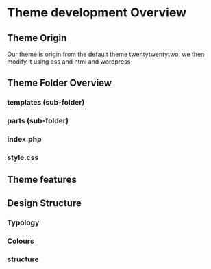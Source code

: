# Theme development Overview

## Theme Origin
Our theme is origin from the default theme twentytwentytwo, we then modify it using css and html and wordpress

## Theme Folder Overview

### templates (sub-folder)

### parts (sub-folder)

### index.php

### style.css

## Theme features

## Design Structure

### Typology 

### Colours

### structure
